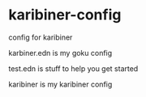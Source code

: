 # karibiner-config

config for karibiner



karbiner.edn is my goku config

test.edn is stuff to help you get started

karibiner is my karibiner config 
